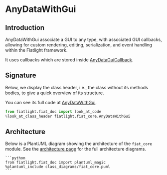 AnyDataWithGui
==============

Introduction
------------

AnyDataWithGui associate a GUI to any type, with associated GUI callbacks, allowing for custom rendering, editing, serialization, and event handling within the Fiatlight framework.

It uses callbacks which are stored inside [AnyDataGuiCallback](any_data_gui_callbacks.ipynb).

Signature
---------

Below, we display the class header, i.e., the class without its methods bodies, to give a quick overview of its structure.

You can see its full code at [AnyDataWithGui](https://github.com/pthom/fiatlight/blob/refact_io/src/python/fiatlight/fiat_core/any_data_with_gui.py).

```python
from fiatlight.fiat_doc import look_at_code
%look_at_class_header fiatlight.fiat_core.AnyDataWithGui
```

Architecture
------------

Below is a PlantUML diagram showing the architecture of the `fiat_core` module.
See the [architecture page](architecture) for the full architecture diagrams.

    ```python
    from fiatlight.fiat_doc import plantuml_magic
    %plantuml_include class_diagrams/fiat_core.puml
    ```
